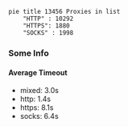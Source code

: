 
```mermaid
pie title 13456 Proxies in list
    "HTTP" : 10292
    "HTTPS": 1880
    "SOCKS" : 1998
```

### Some Info
#### Average Timeout

- mixed: 3.0s
- http: 1.4s
- https: 8.1s
- socks: 6.4s